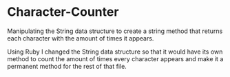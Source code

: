 # Character-Counter
Manipulating the String data structure to create a string method that returns each character with the amount of times it appears.


Using Ruby I changed the String data structure so that it would have its own method to count the amount of times every character appears and make it a permanent method for the rest of that file.
